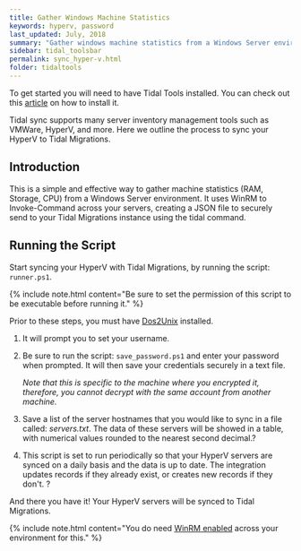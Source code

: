 ```yaml
---
title: Gather Windows Machine Statistics
keywords: hyperv, password
last_updated: July, 2018
summary: "Gather windows machine statistics from a Windows Server environment"
sidebar: tidal_toolsbar
permalink: sync_hyper-v.html
folder: tidaltools
---
```


To get started you will need to have Tidal Tools installed. You can check out this [article](tidal-tools.html) on how to install it.


Tidal sync supports many server inventory management tools such as VMWare, HyperV, and more. Here we outline the process to sync your HyperV to Tidal Migrations.

## Introduction

This is a simple and effective way to gather machine statistics (RAM, Storage, CPU) from a Windows Server environment. 
It uses WinRM to Invoke-Command across your servers, creating a JSON file to securely send to your Tidal Migrations instance using the tidal command.

## Running the Script

Start syncing your HyperV with Tidal Migrations, by running the script: `runner.ps1`.

{% include note.html content="Be sure to set the permission of this script to be executable before running it." %}

Prior to these steps, you must have [Dos2Unix](https://waterlan.home.xs4all.nl/dos2unix.html) installed.

1. It will prompt you to set your username.
2. Be sure to run the script: `save_password.ps1` and enter your password when prompted. It will then save your credentials securely in a text file.

    _Note that this is specific to the machine where you encrypted it, therefore, you cannot decrypt with the same account from another machine._

3. Save a list of the server hostnames that you would like to sync in a file called: _servers.txt_. 
The data of these servers will be showed in a table, with numerical values rounded to the nearest second decimal.?

4. This script is set to run periodically so that your HyperV servers are synced on a daily basis and the data is up to date. The integration updates records if they already exist, or creates new records if they don't. ?

And there you have it! Your HyperV servers will be synced to Tidal Migrations.

{% include note.html content="You do need [WinRM enabled](https://support.auvik.com/hc/en-us/articles/204424994-How-to-enable-WinRM-with-domain-controller-Group-Policy-for-WMI-monitoring) across your environment for this." %}